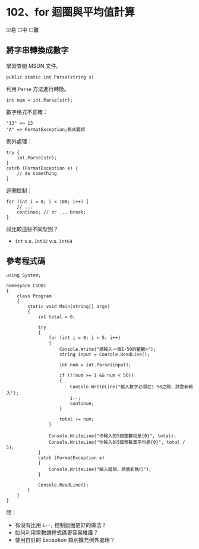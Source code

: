 # 102、for 迴圈與平均值計算

☑易 ☐中 ☐難

## 將字串轉換成數字

學習查閱 MSDN 文件。

```
public static int Parse(string s)
```

利用 `Parse` 方法進行轉換。

```
int num = int.Parse(str);
```

數字格式不正確：

```
"13" => 13
"A" => FormatException;格式錯誤
```

例外處理：

```
try {
    int.Parse(str);
}
catch (FormatException e) {
    // do something
}
```

迴圈控制：

```
for (int i = 0; i < 100; i++) {
    // ...
    continue; // or ... break;
}
```

試比較這些不同型別？

* `int` v.s. `Int32` v.s. `Int64`


## 參考程式碼

```
using System;

namespace CSD01
{
    class Program
    {
        static void Main(string[] args)
        {
            int total = 0;

            try
            {
                for (int i = 0; i < 5; i++)
                {
                    Console.Write("請輸入一個1-50的整數>");
                    string input = Console.ReadLine();

                    int num = int.Parse(input);

                    if (!(num >= 1 && num < 50))
                    {
                        Console.WriteLine("輸入數字必須在1-50之間，請重新輸入");
                        i--;
                        continue;
                    }

                    total += num;
                }

                Console.WriteLine("你輸入的5個整數和是{0}", total);
                Console.WriteLine("你輸入的5個整數其平均是{0}", total / 5);
            }
            catch (FormatException e)
            {
                Console.WriteLine("輸入錯誤，請重新執行");
            }

            Console.ReadLine();
        }
    }
}
```

問：

* 有沒有比用 `i--;` 控制迴圈更好的做法？
* 如何利用常數讓程式碼更容易維護？
* 使用自訂的 Exception 類別擴充例外處理？